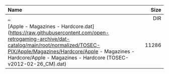 |Name|Size|
|:---|---:|
|[..](../index.html)|DIR|
|[Apple - Magazines - Hardcore.dat](https://raw.githubusercontent.com/open-retrogaming-archive/dat-catalog/main/root/normalized/TOSEC-PIX/Apple/Magazines/Hardcore/Apple - Magazines - Hardcore/Apple - Magazines - Hardcore (TOSEC-v2012-02-26_CM).dat)|11286|
